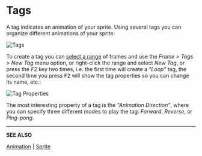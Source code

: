 # Tags

A tag indicates an animation of your sprite. Using several tags you
can organize different animations of your sprite:

<img src="/docs/tags/tags.png" alt="Tags" class="xN" />

To create a tag you can [select a range](range.md) of frames and use the *Frame >
Tags > New Tag* menu option, or right-click the range and select *New
Tag*, or press the *F2* key two times, i.e. the first time will create
a *"Loop"* tag, the second time you press <kbd>F2</kbd> will show the tag
properties so you can change its name, etc.:

<img src="/docs/tags/tag-properties.png" alt="Tag Properties" class="x2" />

The most interesting property of a tag is the *"Animation Direction"*,
where you can specify three different modes to play the tag:
*Forward*, *Reverse*, or *Ping-pong*.

---

**SEE ALSO**

[Animation](animation.md) |
[Sprite](sprite.md)
